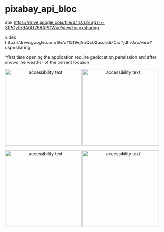 # pixabay_api_bloc
apk https://drive.google.com/file/d/1LCLoTagT-8-3fPOyOr9A0lT76HAPCWue/view?usp=sharing
<p align="left">
video     https://drive.google.com/file/d/1Sf9ej1rnQz62ucdirdi7Cidf1jdhr0ap/view?usp=sharing
    
</p>
*first time opening the application require geolocation permission and after shows the weather of the current location

<p align="center">
    <img src="https://raw.githubusercontent.com/Liyafar27/homePC/master/Screenshot_20211126-080440.png" width="250" alt="accessibility text">  
    <img src="https://raw.githubusercontent.com/Liyafar27/homePC/master/Screenshot_20211126-080451.png" width="250" alt="accessibility text">

 <p align="center">
    <img src="https://raw.githubusercontent.com/Liyafar27/homePC/master/Screenshot_20211126-080303.png" width="250" alt="accessibility text">  
    <img src="https://raw.githubusercontent.com/Liyafar27/homePC/master/Screenshot_20211126-080312.png" width="250" alt="accessibility text">
</p>

